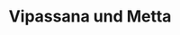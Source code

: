 ---
layout: SeminarLayout
title: 'Vipassana und Metta'
startDate: '30.10.2020'
endDate: '07.11.2020'
descriptionShort: 'Wach, offen und klar im Leben stehen Meditation ist ein Weg zu innerer Klarheit, die im Herzen verankert ist. Wir lernen uns und unsere Erfahrungen direkt erkennen, annehmen und weise auf sie eingehen.'
description: 'Daraus eröffnen sich neue Perspektiven und Wege für unsere Beziehungen und unser Leben. Eine innere Freiheit kann sich einstellen, in der wir aus unserem Herzen handeln können. Dazu üben wir uns in Achtsamkeit auf unseren Körper, unsere Gefühle und geistigen Prozesse. Wir verbessern nichts, wir ändern nichts, wir bewerten nichts. So entstehen Ruhe und Klarheit. Wir blicken tief in das Leben, erkennen die Wirklichkeit und erleben unsere tiefe Verbundenheit. Was uns begrenzt und beengt kann sich lösen, Freude und Frieden entfalten. All das gelingt uns nicht von heute auf morgen, aber wir können unseren Weg dahin heute beginnen, im Retreat vertiefen und einen Schritt nach dem anderen gehen. Kursinhalt: ganztägige Praxis der Vipassana- (Achtsamkeits) Meditation ergänzt durch Metta-Meditation (liebende Güte), gründliche Anleitungen, Vorträge und Gespräche mit der Kursleitung.
Schweigekurs. Geeignet für Erfahrene und Unerfahrene, die einen tiefen Einstieg suchen. Geschlechtergetrennte Unterbringung. Teilnahmebedingungen: Anwesenheit von Kursbeginn bis Kursende.'
honorar: 'Dana (auf freiwilliger Basis)'
kursgebuehr: '100 €'
unterkunft: '320 €, Aufpreis bei Einzelzimmer'
dozentenbeschreibung: '<strong>Renate Seifarth,</strong> Dipl. Biol., HP Psychoth., Übersetzerin und Autorin von Buddha at Home. Sie meditiert und studiert den Buddhismus seit 1989, verbrachte über sechs Jahre im Retreat, davon 2,5 Jahre in Asien, ein halbes Jahr in einer Einsiedelei. Zu ihren bedeutendsten Lehrern gehören Fred von Allmen, Joseph Goldstein, Stephen Batchelor, Ajahn Maha Boowa und Sayadaw U Janaka. Sie ist Teil des internationalen Vipassana-Netzwerkes um die Meditationszentren Spirit Rock, IMS, Gaia House und Beatenberg. Ihr liegt eine zeitgemäße Auseinandersetzung mit der Lehre am Herzen.'
website: 'Renate Seifarth'
websiteUrl: 'http://www.renateseifarth.de'
performers: 'Renate Seifarth'
---